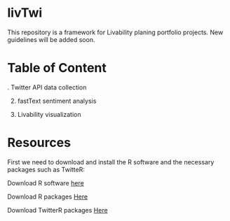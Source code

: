 # livTwi
This repository is a framework for Livability planing portfolio projects. New guidelines will be added soon.

# Table of Content
. Twitter API data collection

2. fastText sentiment analysis

3. Livability visualization

# Resources

First we need to download and install the R software and the necessary packages such as TwitteR:

Download R software [here](https://cran.r-project.org/bin/macosx/)

Download R packages [Here](https://cran.r-project.org/web/packages/nat/vignettes/Installation.html)

Download TwitterR packages [Here]( )
